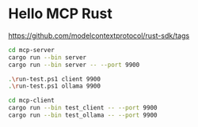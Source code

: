 # Hello MCP Rust

https://github.com/modelcontextprotocol/rust-sdk/tags

```bash
cd mcp-server
cargo run --bin server
cargo run --bin server -- --port 9900
```

```bash
.\run-test.ps1 client 9900
.\run-test.ps1 ollama 9900
```

```bash
cd mcp-client
cargo run --bin test_client -- --port 9900
cargo run --bin test_ollama -- --port 9900
```

